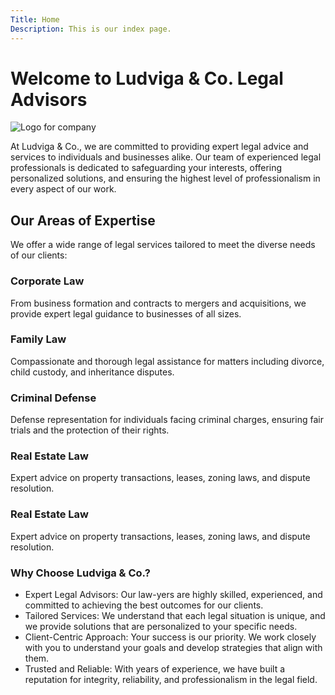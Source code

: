 ```yaml
---
Title: Home
Description: This is our index page.
---
```


# Welcome to Ludviga & Co. Legal Advisors

<div class="contactlayout">
    <div class="part">
        <div>
            <img src="%base_url%/assets/img/favicon.png" class="img-1" alt="Logo for company">
        </div>
    </div>
    <div class="part">
        <!-- <h1>Welcome to Ludviga & Co. Legal Advisors</h1> -->
        <p class="p1">
        At Ludviga & Co., we are committed to providing expert legal advice and services to individuals and businesses alike. Our team of experienced legal professionals is dedicated to safeguarding your interests, offering personalized solutions, and ensuring the highest level of professionalism in every aspect of our work.
        </p>
    </div>
</div>

## Our Areas of Expertise
<p class="p2">
We offer a wide range of legal services tailored to meet the diverse needs of our clients:
</p>

<div class="contactlayout">
    <div class="borders three-d">
        <h3> Corporate Law
        </h3>
        <p >
        From business formation and contracts to mergers and acquisitions, we provide expert legal guidance to businesses of all sizes.
        </p>
    </div>
    <div class="borders three-d">
        <h3> Family Law
        </h3>
        <p >
        Compassionate and thorough legal assistance for matters including divorce, child custody, and inheritance disputes.
        </p>
    </div>
    <div class="borders three-d">
        <h3> Criminal Defense
        </h3>
        <p >
        Defense representation for individuals facing criminal charges, ensuring fair trials and the protection of their rights.
        </p>
    </div>
    <div class="borders three-d">
        <h3> Real Estate Law
        </h3>
        <p >
        Expert advice on property transactions, leases, zoning laws, and dispute resolution.
        </p>
    </div>
    <div class="borders three-d">
        <h3> Real Estate Law
        </h3>
        <p >
        Expert advice on property transactions, leases, zoning laws, and dispute resolution.
        </p>
    </div>
</div>
<!-- ![Profile Picture](assets/img/hassanicon.png){.hero} -->

<p class="p2">



</p>

### Why Choose Ludviga & Co.?

- Expert Legal Advisors: Our law-yers are highly skilled, experienced, and committed to achieving the best outcomes for our clients.
- Tailored Services: We understand that each legal situation is unique, and we provide solutions that are personalized to your specific needs.
- Client-Centric Approach: Your success is our priority. We work closely with you to understand your goals and develop strategies that align with them.
- Trusted and Reliable: With years of experience, we have built a reputation for integrity, reliability, and professionalism in the legal field.
<p class="p3">

</p>
